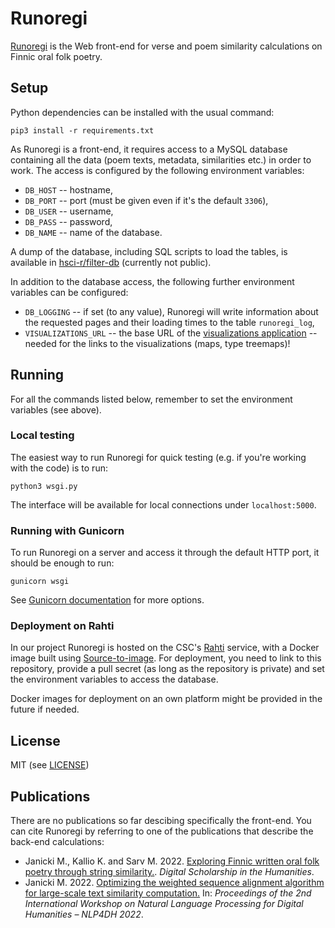 # Runoregi

[Runoregi](https://runoregi.rahtiapp.fi) is the Web front-end for verse
and poem similarity calculations on Finnic oral folk poetry.

## Setup

Python dependencies can be installed with the usual command:
```
pip3 install -r requirements.txt
```

As Runoregi is a front-end, it requires access to a MySQL database
containing all the data (poem texts, metadata, similarities etc.) in
order to work. The access is configured by the following environment
variables:
* `DB_HOST` -- hostname,
* `DB_PORT` -- port (must be given even if it's the default `3306`),
* `DB_USER` -- username,
* `DB_PASS` -- password,
* `DB_NAME` -- name of the database.

A dump of the database, including SQL scripts to load the tables, is
available in
[hsci-r/filter-db](https://github.com/hsci-r/filter-db) (currently
not public).

In addition to the database access, the following further environment
variables can be configured:
* `DB_LOGGING` -- if set (to any value), Runoregi will write information about the requested pages and their loading times to the table `runoregi_log`,
* `VISUALIZATIONS_URL` -- the base URL of the [visualizations application](https://filter-visualizations.rahtiapp.fi) -- needed for the links to the visualizations (maps, type treemaps)!

## Running

For all the commands listed below, remember to set the environment
variables (see above).

### Local testing

The easiest way to run Runoregi for quick testing (e.g. if you're working
with the code) is to run:
```
python3 wsgi.py
```

The interface will be available for local connections under `localhost:5000`.

### Running with Gunicorn

To run Runoregi on a server and access it through the default HTTP port,
it should be enough to run:
```
gunicorn wsgi
```

See [Gunicorn documentation](https://docs.gunicorn.org/en/stable/run.html)
for more options.

### Deployment on Rahti

In our project Runoregi is hosted on the CSC's [Rahti](https://rahti.csc.fi/)
service, with a Docker image built using
[Source-to-image](https://docs.openshift.com/container-platform/3.11/architecture/core_concepts/builds_and_image_streams.html#source-build).
For deployment, you need to link to this repository, provide a pull secret
(as long as the repository is private) and set the environment variables
to access the database.

Docker images for deployment on an own platform might be provided
in the future if needed.

## License

MIT (see [LICENSE](./LICENSE))

## Publications

There are no publications so far descibing specifically the front-end.
You can cite Runoregi by referring to one of the publications that
describe the back-end calculations:

* Janicki M., Kallio K. and Sarv M. 2022. [Exploring Finnic written oral folk poetry through string similarity.](https://academic.oup.com/dsh/advance-article/doi/10.1093/llc/fqac034/6643198?login=true). *Digital Scholarship in the Humanities*.
* Janicki M. 2022. [Optimizing the weighted sequence alignment algorithm for large-scale text similarity computation.](https://aclanthology.org/2022.nlp4dh-1.13/) In: *Proceedings of the 2nd International Workshop on Natural Language Processing for Digital Humanities – NLP4DH 2022*.

